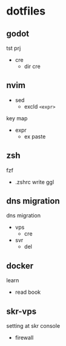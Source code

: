 
# dotfiles


## godot

tst prj
- cre
  - dir cre


## nvim

- sed
  - excld `<expr>`

key map
- expr
  - ex paste


## zsh

fzf
- .zshrc write ggl


## dns migration

dns migration
- vps
  - cre
- svr
  - del


## docker

learn
- read book


## skr-vps

setting at skr console
- firewall


